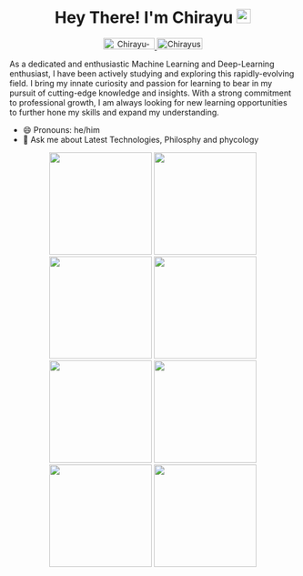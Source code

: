<h1 align="center"> Hey There! I'm Chirayu <img src="https://media.giphy.com/media/hvRJCLFzcasrR4ia7z/giphy.gif" width="25px"></h1>
<p align="center"> <a href="https://www.linkedin.com/in/chirayu-sharma-45803222a/"> <img src="https://img.shields.io/badge/linkedin-%230077B5.svg?&style=for-the-badge&logo=linkedin&logoColor=white" alt="Chirayu-sharma" height='20' width='90'/> </a>
<a href="https://github.com/absolution-end"> <img src="https://img.shields.io/static/v1?message=GitHub&style=for-the-badge&logo=github&&logoColor=white&label=%20" alt="Chirayusharma" height='20' width='80'/>  </a>


As a dedicated and enthusiastic Machine Learning and Deep-Learning enthusiast, I have been actively studying and exploring this rapidly-evolving field. I bring my innate curiosity and passion for learning to bear in my pursuit of cutting-edge knowledge and insights. With a strong commitment to professional growth, I am always looking for new learning opportunities to further hone my skills and expand my understanding.
  
- 😄 Pronouns: he/him
- 💬 Ask me about Latest Technologies, Philosphy and phycology 

<div align="center">
<img height="180em" src="http://github-profile-summary-cards.vercel.app/api/cards/profile-details?username=absolution-end&theme=dark" />
<img height="180em" src="http://github-profile-summary-cards.vercel.app/api/cards/repos-per-language?username=absolution-end&theme=dark"  />
<img height="180em" src="http://github-profile-summary-cards.vercel.app/api/cards/most-commit-language?username=absolution-end&theme=dark"  />
<img height="180em" src="http://github-profile-summary-cards.vercel.app/api/cards/stats?username=absolution-end&theme=dark"/>
<img height="180em" src="http://github-profile-summary-cards.vercel.app/api/cards/productive-time?username=absolution-end&theme=dark&utcOffset=8" />
<img height="180em" src="[http://github-profile-summary-cards.vercel.app/api/cards/productive-time?username=absolution-end&theme=dark&utcOffset=8](http://github-profile-summary-cards.vercel.app/api/cards/most-commit-language?username=absolution-end&theme=buefy)" />
<img height="180em" src="[(http://github-profile-summary-cards.vercel.app/api/cards/stats?username=absolution-end&theme=buefy](http://github-profile-summary-cards.vercel.app/api/cards/stats?username=absolution-end&theme=buefy)"/>
<img height="180em" src="[http://github-profile-summary-cards.vercel.app/api/cards/profile-details?username=absolution-end&theme=buefy](http://github-profile-summary-cards.vercel.app/api/cards/productive-time?username=absolution-end&theme=buefy&utcOffset=8)" />

</div>

<!--
**absolution-end/absolution-end** is a ✨ _special_ ✨ repository because its `README.md` (this file) appears on your GitHub profile.

Here are some ideas to get you started: A zealous and self-motivated individual, enthusiastically keen to learn and explore. Flexible, reliable, possess excellent time-keeping skills, and always open to new learning opportunities. I have been working and reading extensively in the field of Machine Learning and Deep- Learning

- 🔭 I’m currently working on ...
- 🌱 I’m currently learning ...
- 👯 I’m looking to collaborate on ...
- 🤔 I’m looking for help with ...
- 💬 Ask me about ...
- 📫 How to reach me: ...
- 😄 Pronouns: He/Him
- ⚡ Fun fact: ...
-->

